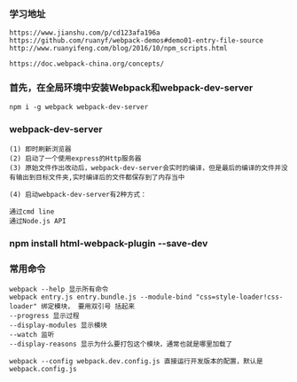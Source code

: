 ### 学习地址
    https://www.jianshu.com/p/cd123afa196a
    https://github.com/ruanyf/webpack-demos#demo01-entry-file-source
    http://www.ruanyifeng.com/blog/2016/10/npm_scripts.html
    
    https://doc.webpack-china.org/concepts/

### 首先，在全局环境中安装Webpack和webpack-dev-server
    npm i -g webpack webpack-dev-server

### webpack-dev-server
    (1) 即时刷新浏览器
    (2) 启动了一个使用express的Http服务器    
    (3) 原始文件作出改动后，webpack-dev-server会实时的编译，但是最后的编译的文件并没有输出到目标文件夹,实时编译后的文件都保存到了内存当中
    
    (4) 启动webpack-dev-server有2种方式：
    
    通过cmd line
    通过Node.js API

### npm install html-webpack-plugin --save-dev
    
    

### 常用命令 
    webpack --help 显示所有命令
    webpack entry.js entry.bundle.js --module-bind "css=style-loader!css-loader" 绑定模块， 要用双引号 括起来
    --progress 显示过程
    --display-modules 显示模块
    --watch 监听
    --display-reasons 显示为什么要打包这个模块，通常也就是哪里加载了
    
    webpack --config webpack.dev.config.js 直接运行开发版本的配置，默认是webpack.config.js
    